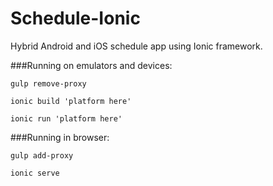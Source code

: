 # Schedule-Ionic
Hybrid Android and iOS schedule app using Ionic framework.

###Running on emulators and devices:

```gulp remove-proxy```

```ionic build 'platform here'```

```ionic run 'platform here'```

###Running in browser:

```gulp add-proxy```

```ionic serve```
